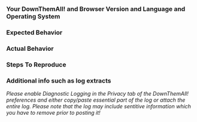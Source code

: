 ### Your DownThemAll! and Browser Version and Language and Operating System


### Expected Behavior


### Actual Behavior


### Steps To Reproduce


### Additional info such as log extracts
*Please enable Diagnostic Logging in the Privacy tab of the DownThemAll! preferences and either copy/paste essential part of the log or attach the entire log. Please note that the log may include sentitive information which you have to remove prior to posting it!*


